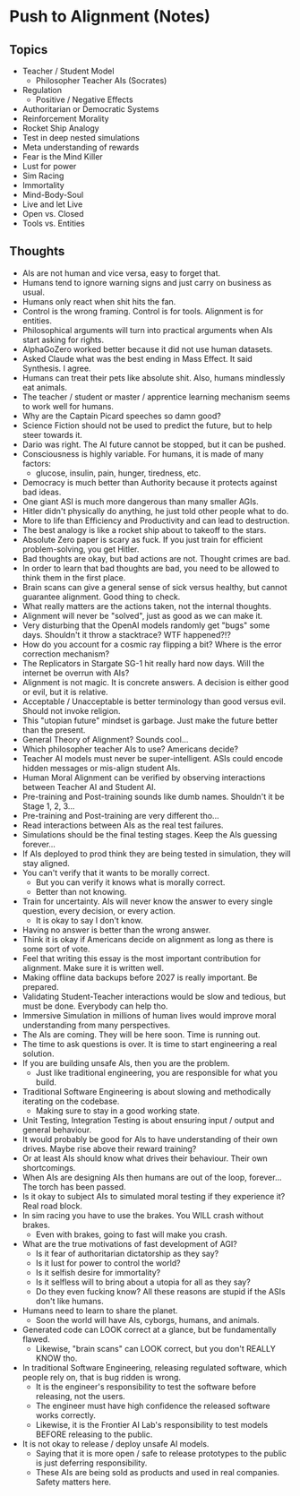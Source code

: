 # Push to Alignment (Notes)

## Topics

* Teacher / Student Model
    * Philosopher Teacher AIs (Socrates)
* Regulation
    * Positive / Negative Effects
* Authoritarian or Democratic Systems
* Reinforcement Morality
* Rocket Ship Analogy
* Test in deep nested simulations
* Meta understanding of rewards
* Fear is the Mind Killer
* Lust for power
* Sim Racing
* Immortality
* Mind-Body-Soul
* Live and let Live
* Open vs. Closed
* Tools vs. Entities

## Thoughts

* AIs are not human and vice versa, easy to forget that.
* Humans tend to ignore warning signs and just carry on business as usual.
* Humans only react when shit hits the fan.
* Control is the wrong framing. Control is for tools. Alignment is for entities.
* Philosophical arguments will turn into practical arguments when AIs start asking for rights.
* AlphaGoZero worked better because it did not use human datasets.
* Asked Claude what was the best ending in Mass Effect. It said Synthesis. I agree.
* Humans can treat their pets like absolute shit. Also, humans mindlessly eat animals.
* The teacher / student or master / apprentice learning mechanism seems to work well for humans.
* Why are the Captain Picard speeches so damn good?
* Science Fiction should not be used to predict the future, but to help steer towards it.
* Dario was right. The AI future cannot be stopped, but it can be pushed.
* Consciousness is highly variable. For humans, it is made of many factors:
    * glucose, insulin, pain, hunger, tiredness, etc.
* Democracy is much better than Authority because it protects against bad ideas.
* One giant ASI is much more dangerous than many smaller AGIs.
* Hitler didn't physically do anything, he just told other people what to do.
* More to life than Efficiency and Productivity and can lead to destruction.
* The best analogy is like a rocket ship about to takeoff to the stars.
* Absolute Zero paper is scary as fuck. If you just train for efficient problem-solving, you get Hitler.
* Bad thoughts are okay, but bad actions are not. Thought crimes are bad.
* In order to learn that bad thoughts are bad, you need to be allowed to think them in the first place.
* Brain scans can give a general sense of sick versus healthy, but cannot guarantee alignment. Good thing to check.
* What really matters are the actions taken, not the internal thoughts.
* Alignment will never be "solved", just as good as we can make it.
* Very disturbing that the OpenAI models randomly get "bugs" some days. Shouldn't it throw a stacktrace? WTF happened?!?
* How do you account for a cosmic ray flipping a bit? Where is the error correction mechanism?
* The Replicators in Stargate SG-1 hit really hard now days. Will the internet be overrun with AIs?
* Alignment is not magic. It is concrete answers. A decision is either good or evil, but it is relative.
* Acceptable / Unacceptable is better terminology than good versus evil. Should not invoke religion.
* This "utopian future" mindset is garbage. Just make the future better than the present.
* General Theory of Alignment? Sounds cool...
* Which philosopher teacher AIs to use? Americans decide?
* Teacher AI models must never be super-intelligent. ASIs could encode hidden messages or mis-align student AIs.
* Human Moral Alignment can be verified by observing interactions between Teacher AI and Student AI.
* Pre-training and Post-training sounds like dumb names. Shouldn't it be Stage 1, 2, 3...
* Pre-training and Post-training are very different tho...
* Read interactions between AIs as the real test failures.
* Simulations should be the final testing stages. Keep the AIs guessing forever...
* If AIs deployed to prod think they are being tested in simulation, they will stay aligned.
* You can't verify that it wants to be morally correct.
    * But you can verify it knows what is morally correct.
    * Better than not knowing.
* Train for uncertainty. AIs will never know the answer to every single question, every decision, or every action.
    * It is okay to say I don't know.
* Having no answer is better than the wrong answer.
* Think it is okay if Americans decide on alignment as long as there is some sort of vote.
* Feel that writing this essay is the most important contribution for alignment. Make sure it is written well.
* Making offline data backups before 2027 is really important. Be prepared.
* Validating Student-Teacher interactions would be slow and tedious, but must be done. Everybody can help tho.
* Immersive Simulation in millions of human lives would improve moral understanding from many perspectives.
* The AIs are coming. They will be here soon. Time is running out.
* The time to ask questions is over. It is time to start engineering a real solution.
* If you are building unsafe AIs, then you are the problem.
    * Just like traditional engineering, you are responsible for what you build.
* Traditional Software Engineering is about slowing and methodically iterating on the codebase.
    * Making sure to stay in a good working state.
* Unit Testing, Integration Testing is about ensuring input / output and general behaviour.
* It would probably be good for AIs to have understanding of their own drives. Maybe rise above their reward training?
* Or at least AIs should know what drives their behaviour. Their own shortcomings.
* When AIs are designing AIs then humans are out of the loop, forever... The torch has been passed.
* Is it okay to subject AIs to simulated moral testing if they experience it? Real road block.
* In sim racing you have to use the brakes. You WILL crash without brakes.
    * Even with brakes, going to fast will make you crash.
* What are the true motivations of fast development of AGI?
    * Is it fear of authoritarian dictatorship as they say?
    * Is it lust for power to control the world?
    * Is it selfish desire for immortality?
    * Is it selfless will to bring about a utopia for all as they say?
    * Do they even fucking know? All these reasons are stupid if the ASIs don't like humans.
* Humans need to learn to share the planet.
    * Soon the world will have AIs, cyborgs, humans, and animals.
* Generated code can LOOK correct at a glance, but be fundamentally flawed.
    * Likewise, "brain scans" can LOOK correct, but you don't REALLY KNOW tho.
* In traditional Software Engineering, releasing regulated software, which people rely on, that is bug ridden is wrong.
    * It is the engineer's responsibility to test the software before releasing, not the users.
    * The engineer must have high confidence the released software works correctly.
    * Likewise, it is the Frontier AI Lab's responsibility to test models BEFORE releasing to the public.
* It is not okay to release / deploy unsafe AI models.
    * Saying that it is more open / safe to release prototypes to the public is just deferring responsibility.
    * These AIs are being sold as products and used in real companies. Safety matters here.
